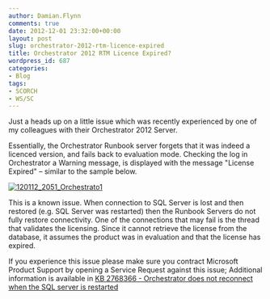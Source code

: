 ```yaml
---
author: Damian.Flynn
comments: true
date: 2012-12-01 23:32:00+00:00
layout: post
slug: orchestrator-2012-rtm-licence-expired
title: Orchestrator 2012 RTM Licence Expired?
wordpress_id: 687
categories:
- Blog
tags:
- SCORCH
- WS/SC
---
```


Just a heads up on a little issue which was recently experienced by one of my colleagues with their Orchestrator 2012 Server.

Essentially, the Orchestrator Runbook server forgets that it was indeed a licenced version, and fails back to evaluation mode. Checking the log in Orchestrator a Warning message, is displayed with the message "License Expired" – similar to the sample below.

[![120112_2051_Orchestrato1](/Media/2014/02/120112_2051_Orchestrato1_thumb.png)](/Media/2014/02/120112_2051_Orchestrato1.png)

This is a known issue. When connection to SQL Server is lost and then restored (e.g. SQL Server was restarted) then the Runbook Servers do not fully restore connectivity. One of the connections that may fail is the thread that validates the licensing. Since it cannot retrieve the license from the database, it assumes the product was in evaluation and that the license has expired.

If you experience this issue please make sure you contract Microsoft Product Support by opening a Service Request against this issue; Additional information is available in [KB 2768366 - Orchestrator does not reconnect when the SQL server is restarted](http://support.microsoft.com/kb/2768366/EN-US)
